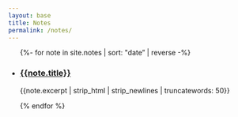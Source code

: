```yaml
---
layout: base
title: Notes
permalink: /notes/
---
```


<ul class="post-list">
{%- for note in site.notes | sort: "date” | reverse -%}
<li>
<h3><a class="post-link" href=“{{note.url}}”>{{note.title}}</a></h3>
<p>{{note.excerpt | strip_html | strip_newlines | truncatewords: 50}}</p>
</li>
{% endfor %}
</ul>